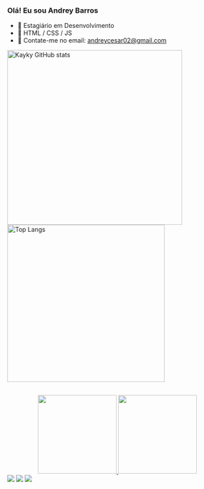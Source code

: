 ### Olá! Eu sou Andrey Barros

- 🔭 Estagiário em Desenvolvimento
- 🌱 HTML / CSS / JS
- 💬 Contate-me no email: andreycesar02@gmail.com



<img src="https://github-readme-stats.vercel.app/api?username=DreyLB&show_icons=true&theme=dracula" alt="Kayky GitHub stats" width="400"/> <img src="https://github-readme-stats.vercel.app/api/top-langs/?username=DreyLB&layout=compact&theme=dracula" alt="Top Langs" width="360"/>

  ##

<div align="center">
  <a href="https://github.com/DreyLB">
  <img height="180em" src="https://github-readme-stats.vercel.app/api?username=DreyLB&show_icons=true&theme=dracula&include_all_commits=true&count_private=true"/>
  <img height="180em" src="https://github-readme-stats.vercel.app/api/top-langs/?username=DreyLB&layout=compact&langs_count=7&theme=dracula"/>
</div>

 
<div> 
  <a href="https://www.instagram.com/_dreylb/" target="_blank"><img src="https://img.shields.io/badge/-Instagram-%23E4405F?style=for-the-badge&logo=instagram&logoColor=white" target="_blank"></a>
  <a href = "mailto:andreycesar02@gmail.com"><img src="https://img.shields.io/badge/-Gmail-%23333?style=for-the-badge&logo=gmail&logoColor=white" target="_blank"></a>
  <a href="https://www.linkedin.com/in/andrey-barros-243114201/" target="_blank"><img src="https://img.shields.io/badge/-LinkedIn-%230077B5?style=for-the-badge&logo=linkedin&logoColor=white" target="_blank"></a> 
 
  
 
</div>
